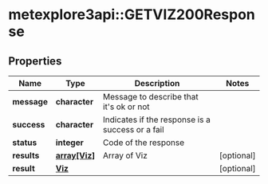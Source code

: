 # metexplore3api::GETVIZ200Response


## Properties
Name | Type | Description | Notes
------------ | ------------- | ------------- | -------------
**message** | **character** | Message to describe that it&#39;s ok or not | 
**success** | **character** | Indicates if the response is a success or a fail | 
**status** | **integer** | Code of the response | 
**results** | [**array[Viz]**](Viz.md) | Array of Viz | [optional] 
**result** | [**Viz**](Viz.md) |  | [optional] 


